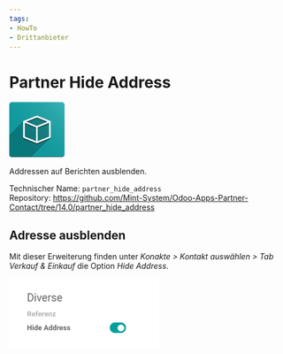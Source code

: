 ```yaml
---
tags:
- HowTo
- Drittanbieter
---
```

# Partner Hide Address
![](assets/icon_oms_box.png)

Addressen auf Berichten ausblenden.

Technischer Name: `partner_hide_address`\
Repository: <https://github.com/Mint-System/Odoo-Apps-Partner-Contact/tree/14.0/partner_hide_address>

## Adresse ausblenden

Mit dieser Erweiterung finden unter *Konakte > Kontakt auswählen > Tab Verkauf & Einkauf* die Option *Hide Address*.

![](assets/Partner%20Hide%20Address.png)
